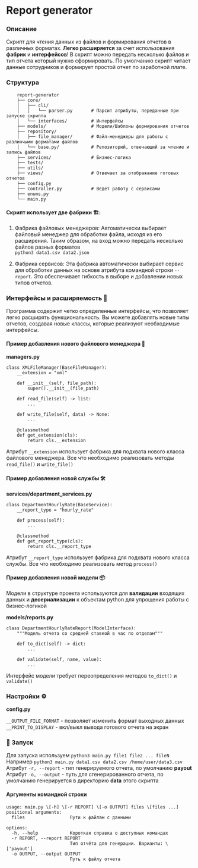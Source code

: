 # Report generator

### Описание

Скрипт для чтения данных из файлов и формирования отчетов в различных форматах.
**Легко расширяется** за счет использования **фабрик** и **интерфейсов**!
В скрипт можно передать несколько файлов и тип отчета который нужно сформировать.
По умолчанию cкрипт читает данные сотрудников и формирует простой отчет по заработной плате.

### Структура

```
    report-generator
    ├── core/
    │   ├── cli/
    │   │   └── parser.py       # Парсит атрибуты, переданные при запуске скрипта
    │   └── interfaces/         # Интерфейсы
    ├── models/                 # Модели/Шаблоны формирования отчетов
    ├── repository/
    │   ├── file_manager/       # Файл-менеджеры для работы с разлинчыми форматами файлов
    │   └── base.py/            # Репозиторий, отвечающий за чтение и запись файлов
    ├── services/               # Бизнес-логика
    ├── tests/
    ├── utils/
    ├── views/                  # Отвечает за отображание готовых отчетов
    ├── config.py
    ├── controller.py           # Ведет работу с сервисами
    ├── enums.py
    └── main.py
```

#### Скрипт использует две фабрики 🏗️:

1. Фабрика файловых менеджеров: Автоматически выбирает файловый менеджер для обработки файла, исходя из его расширения.
   Таким образом, на вход можно передать несколько файлов разных форматов<br> `python3 data1.csv data2.json`

2. Фабрика сервисов: Эта фабрика автоматически выбирает сервис для обработки данных на основе атрибута командной строки
   `--report`. Это обеспечивает гибкость в выборе и добавлении новых типов отчетов.

### Интерфейсы и расширяемость 🔌

Программа содержит четко определенные интерфейсы, что позволяет легко расширять функциональность. Вы можете добавлять
новые типы отчетов, создавая новые классы, которые реализуют необходимые интерфейсы.

#### Пример добавления нового файлового менеджера 📂

**managers.py**

```
class XMLFileManager(BaseFileManager):
    __extension = "xml"

    def __init__(self, file_path):
        super().__init__(file_path)

    def read_file(self) -> list:
        ...

    def write_file(self, data) -> None:
        ...

    @classmethod
    def get_extension(cls):
        return cls.__extension
```

Aтрибут `__extension`  использует фабрика для подхвата нового класса файлового менеджера.
Все что необходимо реализовать методы `read_file()` и `write_file()`

#### Пример добавления новой службы 🛠️

**services/department_services.py**

```
class DepartmentHourlyRate(BaseService):
    __report_type = "hourly_rate"

    def process(self):
        ...

    @classmethod
    def get_report_type(cls):
        return cls.__report_type
```

Атрибут `__report_type` использует фабрика для подхвата нового класса службы. Все что необходимо реализовать метод
`process()`

#### Пример добавления новой модели 📦

Модели в структуре проекта используются для **валидации** входящих данных и **десериализации**
к объектам python для упрощения работы с бизнес-логикой

**models/reports.py**

```
class DepartmentHourlyRateReport(ModelInterface):
    """Модель отчета со средней ставкой в час по отделам"""

    def to_dict(self) -> dict:
        ...

    def validate(self, name, value):
        ...
```

Интерфейс модели требует переопределения методов `to_dict()` и `validate()`

### Настройки ⚙️

**config.py**

`__OUTPUT_FILE_FORMAT` - позволяет изменить формат выходных данных\
`__PRINT_TO_DISPLAY` - вкл/выкл вывода готового отчета на экран

### 🚀 Запуск

Для запуска используем `python3 main.py file1 file2 ... fileN`\
Например `python3 main.py data1.csv data2.csv /home/user/data3.csv`\
Атрибут `-r, --report` - тип генерируемого отчета, по умолчанию **payout**<br/>
Атрибут `-o, --output` - путь для сгенерированного отчета, по умолчанию генерируется в директорию **data** этого скрипта

#### Аргументы командной строки

```
usage: main.py \[-h] \[-r REPORT] \[-o OUTPUT] files \[files ...]
positional arguments:
  files                 Пути к файлам с данными

options:
  -h, --help            Короткая справка о доступных командах
  -r REPORT, --report REPORT
                        Тип отчёта для генерации. Варианты: \['payout']
  -o OUTPUT, --output OUTPUT
                        Путь к файлу отчета
```